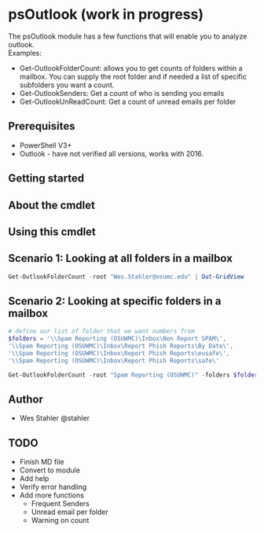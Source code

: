 # psOutlook (work in progress)
The psOutlook module has a few functions that will enable you to analyze outlook.  
Examples:
* Get-OutlookFolderCount: allows you to get counts of folders within a mailbox.  You can supply the root folder and if needed a list of specific subfolders you want a count.
* Get-OutlookSenders: Get a count of who is sending you emails
* Get-OutlookUnReadCount: Get a count of unread emails per folder

## Prerequisites
* PowerShell V3+
* Outlook - have not verified all versions, works with 2016.

## Getting started

## About the cmdlet

## Using this cmdlet

## Scenario 1: Looking at all folders in a mailbox
``` powershell
Get-OutlookFolderCount -root "Wes.Stahler@osumc.edu" | Out-GridView
```
## Scenario 2: Looking at specific folders in a mailbox
``` powershell
# define our list of folder that we want numbers from
$folders = '\\Spam Reporting (OSUWMC)\Inbox\Non Report SPAM\',
'\\Spam Reporting (OSUWMC)\Inbox\Report Phish Reports\By Date\',
'\\Spam Reporting (OSUWMC)\Inbox\Report Phish Reports\eusafe\',
'\\Spam Reporting (OSUWMC)\Inbox\Report Phish Reports\safe\'

Get-OutlookFolderCount -root "Spam Reporting (OSUWMC)" -folders $folders| Out-GridView
```

## Author
* Wes Stahler @stahler

## TODO
* Finish MD file
* Convert to module
* Add help
* Verify error handling
* Add more functions
  * Frequent Senders
  * Unread email per folder
  * Warning on count
